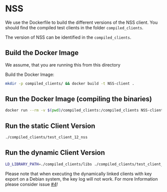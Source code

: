 # NSS

We use the Dockerfile to build the different versions of the NSS client.
You should find the compiled test clients in the folder `compiled_clients`.

The version of NSS can be identified in the `compiled_clients`.

## Build the Docker Image

We assume, that you are running this from this directory

Build the Docker Image:
```bash
mkdir -p compiled_clients/ && docker build -t NSS-client .
```

## Run the Docker Image (compiling the binaries)

```bash
docker run --rm -v $(pwd)/compiled_clients:/compiled_clients NSS-client
```

## Run the static Client Version
```bash
./compiled_clients/test_client_12_nss
```

## Run the dynamic Client Version
```bash
LD_LIBRARY_PATH=./compiled_clients/libs ./compiled_clients/test_client_12_nss_dl
```
Please note that when executing the dynamically linked clients with key export on a Debian system, the key log will not work. For more Information please consider issue [#4](https://gitlab.fkie.fraunhofer.de/daniel.baier/tls_library_ground_truth/-/issues/4)!
